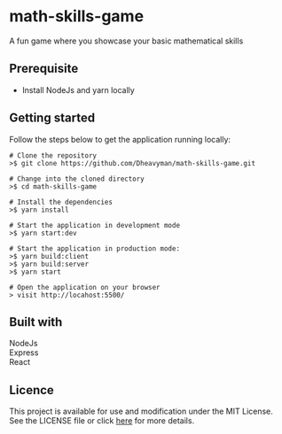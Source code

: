 # math-skills-game
A fun game where you showcase your basic mathematical skills

## Prerequisite
* Install NodeJs and yarn locally

## Getting started
Follow the steps below to get the application running locally:
```
# Clone the repository
>$ git clone https://github.com/Dheavyman/math-skills-game.git

# Change into the cloned directory
>$ cd math-skills-game

# Install the dependencies
>$ yarn install

# Start the application in development mode
>$ yarn start:dev

# Start the application in production mode:
>$ yarn build:client
>$ yarn build:server
>$ yarn start

# Open the application on your browser
> visit http://locahost:5500/
```

## Built with
NodeJs  
Express  
React  

## Licence
This project is available for use and modification under the MIT License. See the LICENSE file or click [here](https://github.com/Dheavyman/math-skills-game/blob/develop/LICENSE) for more details.
